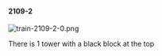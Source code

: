 #### 2109-2
![train-2109-2-0.png](https://github.com/lil-lab/nlvr/raw/master/nlvr/train/images/40/train-2109-2-0.png "train-2109-2-0.png")

There is 1 tower with a black block at the top